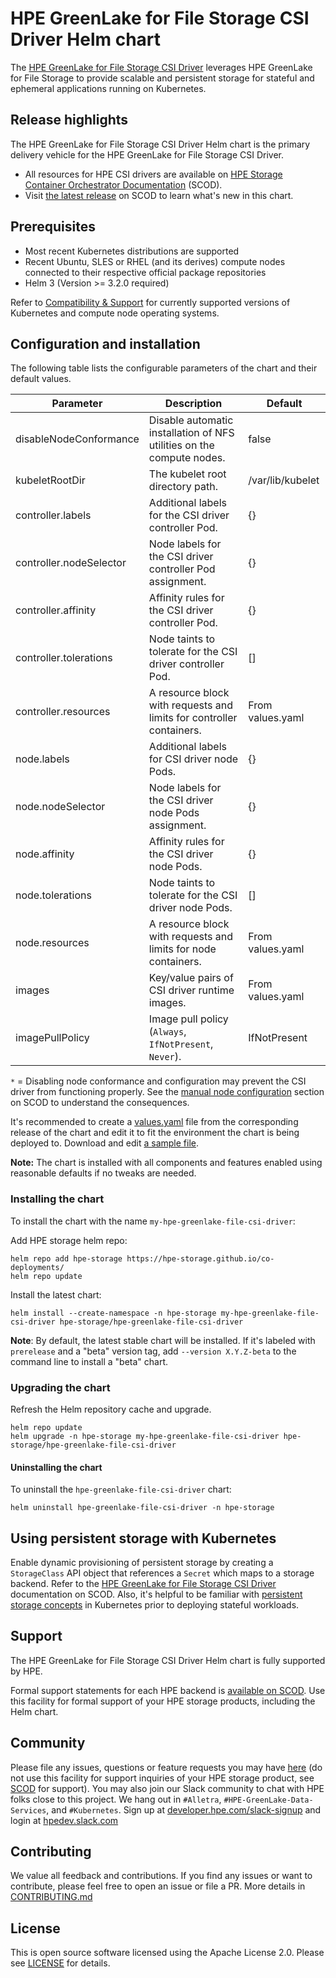 # HPE GreenLake for File Storage CSI Driver Helm chart

The [HPE GreenLake for File Storage CSI Driver](https://scod.hpedev.io/filex_csi_driver/index.html) leverages HPE GreenLake for File Storage to provide scalable and persistent storage for stateful and ephemeral applications running on Kubernetes.

## Release highlights

The HPE GreenLake for File Storage CSI Driver Helm chart is the primary delivery vehicle for the HPE GreenLake for File Storage CSI Driver.

- All resources for HPE CSI drivers are available on [HPE Storage Container Orchestrator Documentation](https://scod.hpedev.io/) (SCOD).
- Visit [the latest release](https://scod.hpedev.io/filex_csi_driver/index.html#latest_release) on SCOD to learn what's new in this chart.

## Prerequisites

- Most recent Kubernetes distributions are supported
- Recent Ubuntu, SLES or RHEL (and its derives) compute nodes connected to their respective official package repositories
- Helm 3 (Version >= 3.2.0 required)

Refer to [Compatibility & Support](https://scod.hpedev.io/filex_csi_driver/index.html#compatibility_and_support) for currently supported versions of Kubernetes and compute node operating systems.

## Configuration and installation

The following table lists the configurable parameters of the chart and their default values.

| Parameter                 | Description                                                           | Default          |
|---------------------------|-----------------------------------------------------------------------|------------------|
| disableNodeConformance    | Disable automatic installation of NFS utilities on the compute nodes. | false            |
| kubeletRootDir            | The kubelet root directory path.                                      | /var/lib/kubelet |
| controller.labels         | Additional labels for the CSI driver controller Pod.                  | {}               |
| controller.nodeSelector   | Node labels for the CSI driver controller Pod assignment.             | {}               |
| controller.affinity       | Affinity rules for the CSI driver controller Pod.                     | {}               |
| controller.tolerations    | Node taints to tolerate for the CSI driver controller Pod.            | []               |
| controller.resources      | A resource block with requests and limits for controller containers.  | From values.yaml |
| node.labels               | Additional labels for CSI driver node Pods.                           | {}               |
| node.nodeSelector         | Node labels for the CSI driver node Pods assignment.                  | {}               |
| node.affinity             | Affinity rules for the CSI driver node Pods.                          | {}               |
| node.tolerations          | Node taints to tolerate for the CSI driver node Pods.                 | []               |
| node.resources            | A resource block with requests and limits for node containers.        | From values.yaml |
| images                    | Key/value pairs of CSI driver runtime images.                         | From values.yaml |
| imagePullPolicy           | Image pull policy (`Always`, `IfNotPresent`, `Never`).                | IfNotPresent     |

`*` = Disabling node conformance and configuration may prevent the CSI driver from functioning properly. See the [manual node configuration](https://scod.hpedev.io/csi_driver/operations.html#manual_node_configuration) section on SCOD to understand the consequences.

It's recommended to create a [values.yaml](https://github.com/hpe-storage/co-deployments/blob/master/helm/values/hpe-greenlake-file-csi-driver) file from the corresponding release of the chart and edit it to fit the environment the chart is being deployed to. Download and edit [a sample file](https://github.com/hpe-storage/co-deployments/blob/master/helm/values/hpe-greenlake-file-csi-driver).

**Note:** The chart is installed with all components and features enabled using reasonable defaults if no tweaks are needed.

### Installing the chart

To install the chart with the name `my-hpe-greenlake-file-csi-driver`:

Add HPE storage helm repo:

```
helm repo add hpe-storage https://hpe-storage.github.io/co-deployments/
helm repo update
```

Install the latest chart:

```
helm install --create-namespace -n hpe-storage my-hpe-greenlake-file-csi-driver hpe-storage/hpe-greenlake-file-csi-driver
```

**Note**: By default, the latest stable chart will be installed. If it's labeled with `prerelease` and a "beta" version tag, add `--version X.Y.Z-beta` to the command line to install a "beta" chart.

### Upgrading the chart

Refresh the Helm repository cache and upgrade.

```
helm repo update
helm upgrade -n hpe-storage my-hpe-greenlake-file-csi-driver hpe-storage/hpe-greenlake-file-csi-driver
```

#### Uninstalling the chart

To uninstall the `hpe-greenlake-file-csi-driver` chart:

```
helm uninstall hpe-greenlake-file-csi-driver -n hpe-storage
```

## Using persistent storage with Kubernetes

Enable dynamic provisioning of persistent storage by creating a `StorageClass` API object that references a `Secret` which maps to a storage backend. Refer to the [HPE GreenLake for File Storage CSI Driver](https://scod.hpedev.io/filex_csi_driver/deployment.html#add_a_storage_backend) documentation on SCOD. Also, it's helpful to be familiar with [persistent storage concepts](https://kubernetes.io/docs/concepts/storage/volumes/) in Kubernetes prior to deploying stateful workloads.

## Support

The HPE GreenLake for File Storage CSI Driver Helm chart is fully supported by HPE.

Formal support statements for each HPE backend is [available on SCOD](https://scod.hpedev.io/legal/support). Use this facility for formal support of your HPE storage products, including the Helm chart.

## Community

Please file any issues, questions or feature requests you may have [here](https://github.com/hpe-storage/co-deployments/issues) (do not use this facility for support inquiries of your HPE storage product, see [SCOD](https://scod.hpedev.io/legal/support) for support). You may also join our Slack community to chat with HPE folks close to this project. We hang out in `#Alletra`, `#HPE-GreenLake-Data-Services`, and `#Kubernetes`. Sign up at [developer.hpe.com/slack-signup](https://developer.hpe.com/slack-signup) and login at [hpedev.slack.com](https://hpedev.slack.com/)

## Contributing

We value all feedback and contributions. If you find any issues or want to contribute, please feel free to open an issue or file a PR. More details in [CONTRIBUTING.md](https://github.com/hpe-storage/co-deployments/blob/master/CONTRIBUTING.md)

## License

This is open source software licensed using the Apache License 2.0. Please see [LICENSE](https://github.com/hpe-storage/co-deployments/blob/master/LICENSE) for details.

